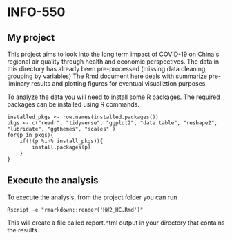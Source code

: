 # INFO-550

## My project

This project aims to look into the long term impact of COVID-19 on China's regional air quality through health and economic perspectives. The data in this directory has already been pre-processed (missing data cleaning, grouping by variables) The Rmd document here deals with summarize pre-liminary results and plotting figures for eventual visualiztion purposes. 

To analyze the data you will need to install some R packages. The required packages can be installed using R commands.

```
installed_pkgs <- row.names(installed.packages())
pkgs <- c("readr", "tidyverse", "ggplot2", "data.table", "reshape2", "lubridate", "ggthemes", "scales" )
for(p in pkgs){
	if(!(p %in% install_pkgs)){
		install.packages(p)
	}
}
```


## Execute the analysis
To execute the analysis, from the project folder you can run

`Rscript -e "rmarkdown::render('HW2_HC.Rmd')"`

This will create a file called report.html output in your directory that contains the results.
